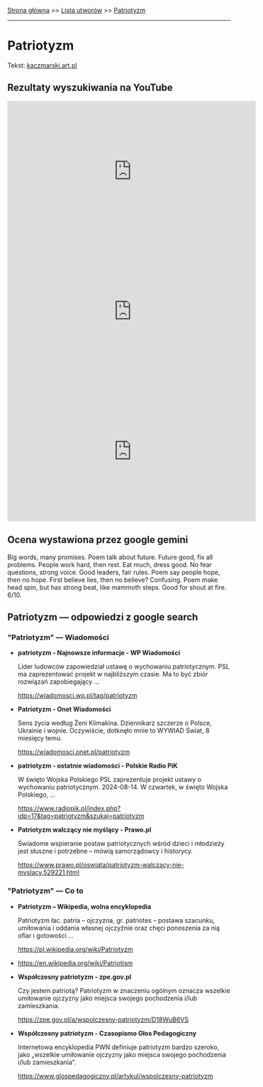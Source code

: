 [Strona główna](../index.md) >> [Lista utworów](../list.md) >> [Patriotyzm](405.md)

---

# Patriotyzm

Tekst: [kaczmarski.art.pl](https://www.kaczmarski.art.pl/tworczosc/wiersze/patriotyzm/)

## Rezultaty wyszukiwania na YouTube

<iframe width="560" height="315" src="https://www.youtube.com/embed/gvNN5tsi_RU?si=IdontcarewhotheIRSsendsImnotpayingtaxes" title="YouTube video player" frameborder="0" allow="accelerometer; autoplay; clipboard-write; encrypted-media; gyroscope; picture-in-picture; web-share" referrerpolicy="strict-origin-when-cross-origin" allowfullscreen></iframe>

<iframe width="560" height="315" src="https://www.youtube.com/embed/M9UUYh0xirc?si=IdontcarewhotheIRSsendsImnotpayingtaxes" title="YouTube video player" frameborder="0" allow="accelerometer; autoplay; clipboard-write; encrypted-media; gyroscope; picture-in-picture; web-share" referrerpolicy="strict-origin-when-cross-origin" allowfullscreen></iframe>

<iframe width="560" height="315" src="https://www.youtube.com/embed/WgV0aZWKkSs?si=IdontcarewhotheIRSsendsImnotpayingtaxes" title="YouTube video player" frameborder="0" allow="accelerometer; autoplay; clipboard-write; encrypted-media; gyroscope; picture-in-picture; web-share" referrerpolicy="strict-origin-when-cross-origin" allowfullscreen></iframe>

## Ocena wystawiona przez google gemini

Big words, many promises. Poem talk about future. Future good, fix all problems. People work hard, then rest. Eat much, dress good. No fear questions, strong voice. Good leaders, fair rules. Poem say people hope, then no hope. First believe lies, then no believe? Confusing. Poem make head spin, but has strong beat, like mammoth steps. Good for shout at fire. 6/10.


## Patriotyzm — odpowiedzi z google search

### "Patriotyzm" — Wiadomości

- **patriotyzm - Najnowsze informacje - WP Wiadomości**

    Lider ludowców zapowiedział ustawę o wychowaniu patriotycznym. PSL ma zaprezentować projekt w najbliższym czasie. Ma to być zbiór rozwiązań zapobiegający ... 

   <https://wiadomosci.wp.pl/tag/patriotyzm>
- **Patriotyzm - Onet Wiadomości**

    Sens życia według Żeni Klimakina. Dziennikarz szczerze o Polsce, Ukrainie i wojnie. Oczywiście, dotknęło mnie to WYWIAD Świat, 8 miesięcy temu. 

   <https://wiadomosci.onet.pl/patriotyzm>
- **patriotyzm - ostatnie wiadomości - Polskie Radio PiK**

    W święto Wojska Polskiego PSL zaprezentuje projekt ustawy o wychowaniu patriotycznym. 2024-08-14. W czwartek, w święto Wojska Polskiego, ... 

   <https://www.radiopik.pl/index.php?idp=17&tag=patriotyzm&szukaj=patriotyzm>
- **Patriotyzm walczący nie myślący - Prawo.pl**

    Świadome wspieranie postaw patriotycznych wśród dzieci i młodzieży jest słuszne i potrzebne – mówią samorządowcy i historycy. 

   <https://www.prawo.pl/oswiata/patriotyzm-walczacy-nie-myslacy,529221.html>

### "Patriotyzm" — Co to

- **Patriotyzm – Wikipedia, wolna encyklopedia**

    Patriotyzm łac. patria – ojczyzna, gr. patriotes – postawa szacunku, umiłowania i oddania własnej ojczyźnie oraz chęci ponoszenia za nią ofiar i gotowości ... 

   <https://pl.wikipedia.org/wiki/Patriotyzm>
- <https://en.wikipedia.org/wiki/Patriotism>
- **Współczesny patriotyzm - zpe.gov.pl**

    Czy jestem patriotą? Patriotyzm w znaczeniu ogólnym oznacza wszelkie umiłowanie ojczyzny jako miejsca swojego pochodzenia i/lub zamieszkania. 

   <https://zpe.gov.pl/a/wspolczesny-patriotyzm/D18WuB6VS>
- **Współczesny patriotyzm - Czasopismo Głos Pedagogiczny**

    Internetowa encyklopedia PWN definiuje patriotyzm bardzo szeroko, jako „wszelkie umiłowanie ojczyzny jako miejsca swojego pochodzenia i/lub zamieszkania”. 

   <https://www.glospedagogiczny.pl/artykul/wspolczesny-patriotyzm>

